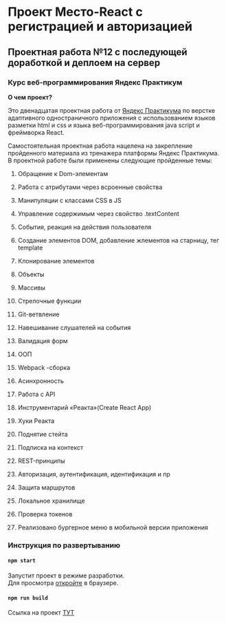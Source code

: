 # Проект Место-React c регистрацией и авторизацией

## Проектная работа №12 c последующей доработкой и деплоем на сервер

###  Курс веб-программирования Яндекс Практикум 

**О чем проект?** 

Это двенадцатая проектная работа от [Яндекс Практикума](https://practicum.yandex.ru/) по верстке адаптивного одностраничного приложения с использованием языков разметки html и css и языка веб-программирования java script и фреймворка React. 

Самостоятельная проектная работа нацелена на закрепление пройденного материала из тренажера платформы Яндекс Практикума. В проектной работе были применены следующие пройденные темы: 

1. Обращение к Dom-элементам 

2. Работа с атрибутами через всроенные свойства

3. Манипуляции с классами CSS в JS 

4. Управление содержимым через свойство .textContent

5. События, реакция на действия пользователя 

6. Создание элементов DOM, добавление жлементов на старницу, тег template 

7. Клонирование элементов

8. Объекты 

9. Массивы

10. Стрелочные функции

11. Git-ветвление

12. Навешивание слушателей на события

13. Валидация форм

14. ООП

15. Webpack -сборка

16. Асинхронность

17. Работа с API

18. Инструментарий «Реакта»(Create React App)

19. Хуки Реакта

20. Поднятие стейта

21. Подписка на контекст

22. REST-принципы

23. Авторизация, аутентификация, идентификация и пр

24. Защита маршрутов

25. Локальное хранилище

26. Проверка токенов

27. Реализовано бургерное меню в мобильной версии приложения

### Инструкция по развертыванию
#### `npm start`

Запустит проект в режиме разработки.
<br />
Для просмотра [откройте](http://localhost:3000) в браузере.

#### `npm run build`
 
Ссылка на проект [ТУТ](http://mesto.juliamakhlin.nomoredomains.xyz)
